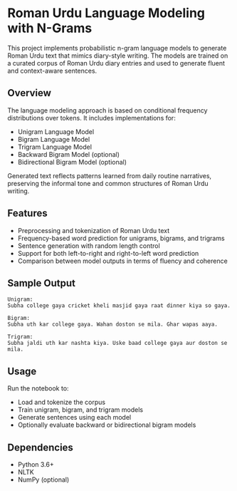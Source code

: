 # Roman Urdu Language Modeling with N-Grams

This project implements probabilistic n-gram language models to generate Roman Urdu text that mimics diary-style writing. The models are trained on a curated corpus of Roman Urdu diary entries and used to generate fluent and context-aware sentences.

## Overview

The language modeling approach is based on conditional frequency distributions over tokens. It includes implementations for:

- Unigram Language Model
- Bigram Language Model
- Trigram Language Model
- Backward Bigram Model (optional)
- Bidirectional Bigram Model (optional)

Generated text reflects patterns learned from daily routine narratives, preserving the informal tone and common structures of Roman Urdu writing.

## Features

- Preprocessing and tokenization of Roman Urdu text
- Frequency-based word prediction for unigrams, bigrams, and trigrams
- Sentence generation with random length control
- Support for both left-to-right and right-to-left word prediction
- Comparison between model outputs in terms of fluency and coherence

## Sample Output

```text
Unigram:
Subha college gaya cricket kheli masjid gaya raat dinner kiya so gaya.

Bigram:
Subha uth kar college gaya. Wahan doston se mila. Ghar wapas aaya.

Trigram:
Subha jaldi uth kar nashta kiya. Uske baad college gaya aur doston se mila.
```

## Usage
Run the notebook to:
- Load and tokenize the corpus
- Train unigram, bigram, and trigram models
- Generate sentences using each model
- Optionally evaluate backward or bidirectional bigram models

## Dependencies
- Python 3.6+
- NLTK
- NumPy (optional)
